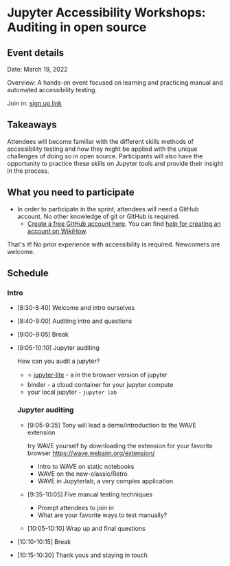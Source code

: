 #  Jupyter Accessibility Workshops: Auditing in open source

## Event details

Date: March 19, 2022

Overview: A hands-on event focused on learning and practicing manual and 
automated accessibility testing.

Join in: [sign up link](https://hopin.com/events/jupyter-accessibility-workshop-auditing-in-open-source)

## Takeaways

Attendees will become familiar with the different skills methods of 
accessibility testing and how they might be applied with the unique 
challenges of doing so in open source. Participants will also have the 
opportunity to practice these skills on Jupyter tools and provide their
insight in the process.

## What you need to participate

* In order to participate in the sprint, attendees will need a GitHub account. 
No other knowledge of git or GitHub is required.
    * [Create a free GitHub account here](https://github.com/join). You can find [help for creating an account on WikiHow](https://www.wikihow.com/Create-an-Account-on-GitHub).    

That's it! No prior experience with accessibility is required. Newcomers are welcome.

## Schedule

### Intro

* [8:30-8:40] Welcome and intro ourselves
* [8:40-9:00] Auditing intro and questions
* [9:00-9:05] Break
* [9:05-10:10] Jupyter auditing 

  How can you audit a jupyter?
  
    * ⭐ [jupyter-lite](https://jupyterlite.readthedocs.io/en/latest/_static/retro/notebooks/?path=python.ipynb) - a in the browser version of jupyter
    * binder - a cloud container for your jupyter compute
    * your local jupyter - `jupyter lab`
  
  ### Jupyter auditing

    * [9:05-9:35] Tony will lead a demo/introduction to the WAVE extension

      try WAVE yourself by downloading the extension for your favorite browser https://wave.webaim.org/extension/

        *  Intro to WAVE on static notebooks
        *  WAVE on the new-classic/Retro
        *  WAVE in Jupyterlab, a very complex application
    * [9:35-10:05] Five manual testing techniques
        * Prompt attendees to join in
        * What are your favorite ways to test manually?
    * [10:05-10:10] Wrap up and final questions

* [10:10-10:15] Break
* [10:15-10:30] Thank yous and staying in touch
